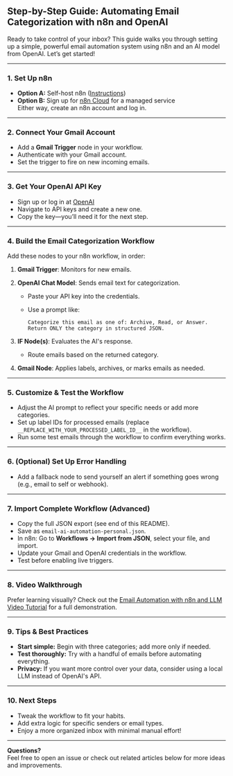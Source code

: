 ## Step-by-Step Guide: Automating Email Categorization with n8n and OpenAI

Ready to take control of your inbox? This guide walks you through setting up a simple, powerful email automation system using n8n and an AI model from OpenAI. Let’s get started!

---

### 1. Set Up n8n

- **Option A:** Self-host n8n ([Instructions](https://docs.n8n.io/hosting/installation/))
- **Option B:** Sign up for [n8n Cloud](https://n8n.io/cloud) for a managed service  
Either way, create an n8n account and log in.

---

### 2. Connect Your Gmail Account

- Add a **Gmail Trigger** node in your workflow.
- Authenticate with your Gmail account.
- Set the trigger to fire on new incoming emails.

---

### 3. Get Your OpenAI API Key

- Sign up or log in at [OpenAI](https://platform.openai.com/)
- Navigate to API keys and create a new one.
- Copy the key—you’ll need it for the next step.

---

### 4. Build the Email Categorization Workflow

Add these nodes to your n8n workflow, in order:

1. **Gmail Trigger**: Monitors for new emails.
2. **OpenAI Chat Model**: Sends email text for categorization.
   - Paste your API key into the credentials.
   - Use a prompt like:

     ```
     Categorize this email as one of: Archive, Read, or Answer. Return ONLY the category in structured JSON.
     ```

3. **IF Node(s)**: Evaluates the AI's response.
   - Route emails based on the returned category.

4. **Gmail Node**: Applies labels, archives, or marks emails as needed.

---

### 5. Customize & Test the Workflow

- Adjust the AI prompt to reflect your specific needs or add more categories.
- Set up label IDs for processed emails (replace `__REPLACE_WITH_YOUR_PROCESSED_LABEL_ID__` in the workflow).
- Run some test emails through the workflow to confirm everything works.

---

### 6. (Optional) Set Up Error Handling

- Add a fallback node to send yourself an alert if something goes wrong (e.g., email to self or webhook).

---

### 7. Import Complete Workflow (Advanced)

- Copy the full JSON export (see end of this README).
- Save as `email-ai-automation-personal.json`.
- In n8n: Go to **Workflows → Import from JSON**, select your file, and import.
- Update your Gmail and OpenAI credentials in the workflow.
- Test before enabling live triggers.

---

### 8. Video Walkthrough

Prefer learning visually? Check out the [Email Automation with n8n and LLM Video Tutorial](#) for a full demonstration.

---

### 9. Tips & Best Practices

- **Start simple:** Begin with three categories; add more only if needed.
- **Test thoroughly:** Try with a handful of emails before automating everything.
- **Privacy:** If you want more control over your data, consider using a local LLM instead of OpenAI's API.

---

### 10. Next Steps

- Tweak the workflow to fit your habits.
- Add extra logic for specific senders or email types.
- Enjoy a more organized inbox with minimal manual effort!

---

**Questions?**  
Feel free to open an issue or check out related articles below for more ideas and improvements.
